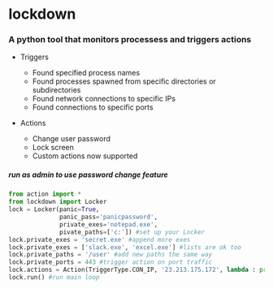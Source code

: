 # lockdown
### A python tool that monitors processess and triggers actions
- Triggers
  * Found specified process names
  * Found processes spawned from specific directories or subdirectories
  * Found network connections to specific IPs
  * Found connections to specific ports
  
- Actions
  * Change user password
  * Lock screen
  * Custom actions now supported

##### run as admin to use password change feature
```python
from action import *
from lockdown import Locker
lock = Locker(panic=True,
              panic_pass='panicpassword',
              private_exes='notepad.exe',
              pivate_paths=['c:']) #set up your Locker
lock.private_exes = 'secret.exe' #append more exes
lock.private_exes = ['slack.exe', 'excel.exe'] #lists are ok too
lock.private_paths = '/user' #add new paths the same way
lock.private_ports = 443 #trigger action on port traffic
lock.actions = Action(TriggerType.CON_IP, '23.213.175.172', lambda : print('connected to 23.213.175.172'))
lock.run() #run main loop
```

